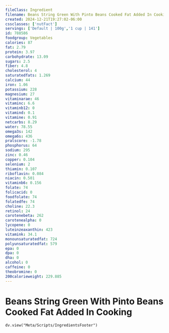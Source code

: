 ```yaml
---
fileClass: Ingredient
filename: Beans String Green With Pinto Beans Cooked Fat Added In Cooking
created: 2024-12-21T19:27:02-06:00
cssclasses: ['nutFact']
servings: ['Default | 100g','1 cup | 141']
id: 788586
foodgroup: Vegetables
calories: 87
fat: 2.79
protein: 3.97
carbohydrate: 13.09
sugars: 2.5
fiber: 4.8
cholesterol: 4
saturatedfats: 1.269
calcium: 44
iron: 1.06
potassium: 228
magnesium: 27
vitaminarae: 46
vitaminc: 6.6
vitaminb12: 0
vitamind: 0.1
vitamine: 0.91
netcarbs: 8.29
water: 78.55
omega3s: 142
omega6s: 436
pralscore: -1.78
phosphorus: 64
sodium: 295
zinc: 0.46
copper: 0.104
selenium: 2
thiamin: 0.107
riboflavin: 0.084
niacin: 0.501
vitaminb6: 0.156
folate: 74
folicacid: 0
foodfolate: 74
folatedfe: 74
choline: 22.3
retinol: 24
carotenebeta: 262
carotenealpha: 0
lycopene: 0
luteinzeaxanthin: 423
vitamink: 34.1
monounsaturatedfat: 724
polyunsaturatedfat: 579
epa: 0
dpa: 0
dha: 0
alcohol: 0
caffeine: 0
theobromine: 0
200calorieweight: 229.885
---
```


# Beans String Green With Pinto Beans Cooked Fat Added In Cooking

```dataviewjs
dv.view("Meta/Scripts/IngredientsFooter")
```